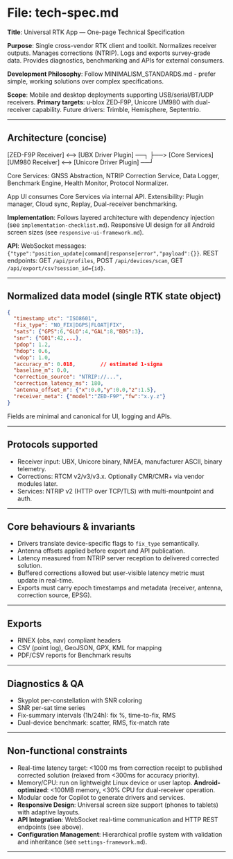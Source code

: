# File: tech-spec.md

**Title**: Universal RTK App — One-page Technical Specification

**Purpose**: Single cross-vendor RTK client and toolkit. Normalizes receiver outputs. Manages corrections (NTRIP). Logs and exports survey-grade data. Provides diagnostics, benchmarking and APIs for external consumers.

**Development Philosophy**: Follow MINIMALISM_STANDARDS.md - prefer simple, working solutions over complex specifications.

**Scope**: Mobile and desktop deployments supporting USB/serial/BT/UDP receivers. **Primary targets**: u‑blox ZED‑F9P, Unicore UM980 with dual-receiver capability. Future drivers: Trimble, Hemisphere, Septentrio.

---

## Architecture (concise)

[ZED-F9P Receiver] <--> [UBX Driver Plugin] ──┐
                                                ├──> [Core Services]
[UM980 Receiver] <--> [Unicore Driver Plugin] ──┘

Core Services: GNSS Abstraction, NTRIP Correction Service, Data Logger, Benchmark Engine, Health Monitor, Protocol Normalizer.

App UI consumes Core Services via internal API. Extensibility: Plugin manager, Cloud sync, Replay, Dual-receiver benchmarking.

**Implementation**: Follows layered architecture with dependency injection (see `implementation-checklist.md`). Responsive UI design for all Android screen sizes (see `responsive-ui-framework.md`).

**API**: WebSocket messages: `{"type":"position_update|command|response|error","payload":{}}`. REST endpoints: GET `/api/profiles`, POST `/api/devices/scan`, GET `/api/export/csv?session_id={id}`.

---

## Normalized data model (single RTK state object)

```json
{
  "timestamp_utc": "ISO8601",
  "fix_type": "NO_FIX|DGPS|FLOAT|FIX",
  "sats": {"GPS":6,"GLO":4,"GAL":8,"BDS":3},
  "snr": {"G01":42,...},
  "pdop": 1.2,
  "hdop": 0.6,
  "vdop": 1.0,
  "accuracy_m": 0.018,        // estimated 1-sigma
  "baseline_m": 0.0,
  "correction_source": "NTRIP://...",
  "correction_latency_ms": 180,
  "antenna_offset_m": {"x":0.0,"y":0.0,"z":1.5},
  "receiver_meta": {"model":"ZED-F9P","fw":"x.y.z"}
}
```

Fields are minimal and canonical for UI, logging and APIs.

---

## Protocols supported

- Receiver input: UBX, Unicore binary, NMEA, manufacturer ASCII, binary telemetry.
- Corrections: RTCM v2/v3/v3.x. Optionally CMR/CMR+ via vendor modules later.
- Services: NTRIP v2 (HTTP over TCP/TLS) with multi-mountpoint and auth.

---

## Core behaviours & invariants

- Drivers translate device-specific flags to `fix_type` semantically.
- Antenna offsets applied before export and API publication.
- Latency measured from NTRIP server reception to delivered corrected solution.
- Buffered corrections allowed but user-visible latency metric must update in real-time.
- Exports must carry epoch timestamps and metadata (receiver, antenna, correction source, EPSG).

---

## Exports

- RINEX (obs, nav) compliant headers
- CSV (point log), GeoJSON, GPX, KML for mapping
- PDF/CSV reports for Benchmark results

---

## Diagnostics & QA

- Skyplot per-constellation with SNR coloring
- SNR per-sat time series
- Fix-summary intervals (1h/24h): fix %, time-to-fix, RMS
- Dual-device benchmark: scatter, RMS, fix-match rate

---

## Non-functional constraints

- Real-time latency target: <1000 ms from correction receipt to published corrected solution (relaxed from <300ms for accuracy priority).
- Memory/CPU: run on lightweight Linux device or user laptop. **Android-optimized**: <100MB memory, <30% CPU for dual-receiver operation.
- Modular code for Copilot to generate drivers and services.
- **Responsive Design**: Universal screen size support (phones to tablets) with adaptive layouts.
- **API Integration**: WebSocket real-time communication and HTTP REST endpoints (see above).
- **Configuration Management**: Hierarchical profile system with validation and inheritance (see `settings-framework.md`).

---